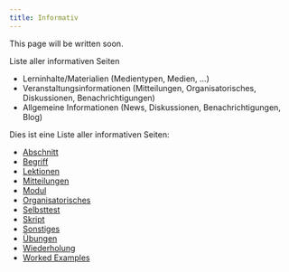 ```yaml
---
title: Informativ
---
```

This page will be written soon.

Liste aller informativen Seiten
* Lerninhalte/Materialien (Medientypen, Medien, ...)
* Veranstaltungsinformationen (Mitteilungen, Organisatorisches, Diskussionen, Benachrichtigungen)
* Allgemeine Informationen (News, Diskussionen, Benachrichtigungen, Blog)

Dies ist eine Liste aller informativen Seiten:
* [Abschnitt](/section.md)
* [Begriff](/tag.md)
* [Lektionen](./lessons.md)
* [Mitteilungen](/announcements.md)
* [Modul](/module.md)
* [Organisatorisches](/general-information.md)
* [Selbsttest](/self-assessment.md)
* [Skript](/manuscript.md)
* [Sonstiges](/miscellaneous.md)
* [Übungen](/exercises.md)
* [Wiederholung](/repetition.md)
* [Worked Examples](/worked-examples.md)
